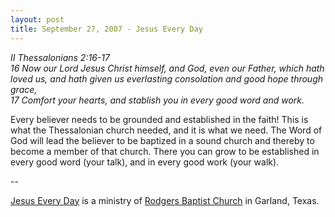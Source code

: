 ```yaml
---
layout: post
title: September 27, 2007 - Jesus Every Day
---
```


_II Thessalonians 2:16-17  
16 Now our Lord Jesus Christ himself, and God, even our Father,
which hath loved us, and hath given us everlasting consolation and
good hope through grace,  
17 Comfort your hearts, and stablish you in every good word and
work._

Every believer needs to be grounded and established in the faith!
This is what the Thessalonian church needed, and it is what we need.
The Word of God will lead the believer to be baptized in a sound
church and thereby to become a member of that church. There you can
grow to be established in every good word (your talk), and in every
good work (your walk).

 --

<a href=http://jesuseveryday.net>Jesus Every Day</a> is a ministry of <a href=http://rodgersbaptist.net>Rodgers Baptist Church</a> in Garland, Texas.
